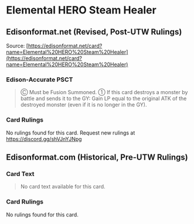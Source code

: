 # Elemental HERO Steam Healer

## Edisonformat.net (Revised, Post-UTW Rulings)

Source: [https://edisonformat.net/card?name=Elemental%20HERO%20Steam%20Healer](https://edisonformat.net/card?name=Elemental%20HERO%20Steam%20Healer)

### Edison-Accurate PSCT

> Ⓒ Must be Fusion Summoned.
> ① If this card destroys a monster by battle and sends it to the GY: Gain LP equal to the original ATK of the destroyed monster (even if it is no longer in the GY).

### Card Rulings

No rulings found for this card. Request new rulings at https://discord.gg/shVJnYJNpg


## Edisonformat.com (Historical, Pre-UTW Rulings)

### Card Text

> No card text available for this card.

### Card Rulings

No rulings found for this card.



